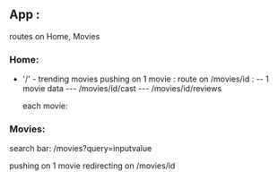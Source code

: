 ## App :

routes on Home, Movies

### Home:

- '/' - trending movies
  pushing on 1 movie :
  route on /movies/id :
  -- 1 movie data
  --- /movies/id/cast
  --- /movies/id/reviews

  each movie:

### Movies:

search bar:
/movies?query=inputvalue

pushing on 1 movie redirecting on /movies/id
